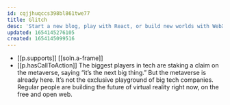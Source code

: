 ```yaml
---
id: cqjjhuqccs398bl861twe77
title: Glitch
desc: 'Start a new blog, play with React, or build new worlds with WebXR'
updated: 1654145276105
created: 1654145099516
---
```


- [[p.supports]] [[soln.a-frame]]
- [[p.hasCallToAction]] The biggest players in tech are staking a claim on the metaverse, saying “it’s the next big thing.” But the metaverse is already here. It’s not the exclusive playground of big tech companies. Regular people are building the future of virtual reality right now, on the free and open web.

